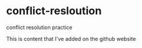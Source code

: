 # conflict-resloution
conflict resolution practice

This is content that I've added on the github website
